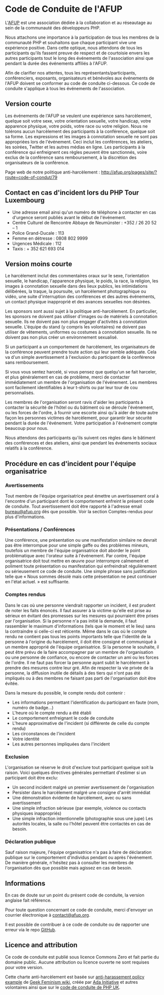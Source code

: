 # Code de Conduite de l'AFUP

L'[AFUP](http://afup.org) est une association dédiée à la collaboration et au réseautage au sein de la communauté des développeurs PHP.

Nous attachons une importance à la participation de tous les membres de la communauté PHP et souhaitons que chaque participant vive une expérience positive. Dans cette optique, nous attendons de tous les participants qu'ils fassent preuve de respect et de courtoisie envers les autres participants tout le long des événements de l'association ainsi que pendant la durée des événements affiliés à l'AFUP.

Afin de clarifier nos attentes, tous les représentants/participants, conférenciers, exposants, organisateurs et bénévoles aux événements de l'AFUP doivent se conformer au code de conduite ci-dessous. Ce code de conduite s'applique à tous les événements de l'association.

## Version courte
Les événements de l'AFUP se veulent une expérience sans harcèlement, quelque soit votre sexe, votre orientation sexuelle, votre handicap, votre apparence physique, votre poids, votre race ou votre religion. Nous ne tolérons aucun harcèlement des participants à la conférence, quelque soit sa forme. Les expressions et les images à connotation sexuelle ne sont pas appropriées lors de l'événement. Ceci inclut les conférences, les ateliers, les soirées, Twitter et les autres médias en ligne. Les participants à la conférence qui enfreignent ces règles peuvent être sanctionnés, voire exclus de la conférence sans remboursement, à la discrétion des organisateurs de la conférence.

Page web de notre politique anti-harcèlement :
http://afup.org/pages/site/?route=code-of-condut/79

## Contact en cas d'incident lors du PHP Tour Luxembourg
* Une adresse email ainsi qu'un numéro de téléphone à contacter en cas d'urgence seront publiés avant le début de l'événement.
* Centre Culturel de Rencontre Abbaye de Neumünster : +352 / 26 20 52 – 1
* Police Grand-Ducale : 113
* Femme en détresse : 0808 802 9999
* Urgences Médicale : 112
* Taxis : + 352 621 693 014

## Version moins courte

Le harcèlement inclut des commentaires oraux sur le sexe, l'orientation sexuelle, le handicap, l'apparence physique, le poids, la race, la religion, les images à connotation sexuelle dans des lieux publics, les intimidations délibérées, la traque, la poursuite, un harcèlement photographique ou vidéo, une suite d'interruption des conférences et des autres événements, un contact physique inapproprié et des avances sexuelles non désirées.

Les sponsors sont aussi sujet à la politique anti-harcèlement. En particulier, les sponsors ne doivent pas utiliser d'images ou de matériels à connotation sexuelle. Ils ne doivent pas non plus engager d'activités à connotation sexuelle. L'équipe du stand (y compris les volontaires) ne doivent pas utiliser de vêtements, uniformes ou costumes à connotation sexuelle. Ils ne doivent pas non plus créer un environnement sexualisé.

Si un participant a un comportement de harcèlement, les organisateurs de la conférence peuvent prendre toute action qui leur semble adéquate. Cela va d'un simple avertissement à l'exclusion du participant de la conférence sans remboursement.

Si vous vous sentez harcelé, si vous pensez que quelqu'un se fait harceler, et plus généralement en cas de problème, merci de contacter immédiatement un membre de l'organisation de l'événement. Les membres sont facilement identifiables à leur t-shirts ou par leur tour de cou personnalisés.

Les membres de l'organisation seront ravis d'aider les participants à contacter la sécurité de l'hôtel ou du bâtiment où se déroule l'événement, ou les forces de l'ordre, à fournir une escorte ainsi qu'à aider de toute autre façon les personnes victimes de harcèlement, pour garantir leur sécurité pendant la durée de l'événement. Votre participation à l'événement compte beaucoup pour nous.

Nous attendons des participants qu'ils suivent ces règles dans le bâtiment des conférences et des ateliers, ainsi que pendant les événements sociaux relatifs à la conférence.

## Procédure en cas d'incident pour l'équipe organisatrice

### Avertissements

Tout membre de l'équipe organisatrice peut émettre un avertissement oral à l'encontre d'un participant dont le comportement enfreint le présent code de conduite. Tout avertissement doit être rapporté à l'adresse email bureau@afup.org dès que possible. Voir la section Comptes-rendus pour plus d'informations.

### Présentations / Conférences

Une conférence, une  présentation ou une manifestation similaire ne devrait pas être interrompue pour une simple gaffe ou des problèmes mineurs, toutefois un membre de l'équipe organisatrice doit aborder le point problématique avec l'orateur suite à l'événement. Par contre, l'équipe organisatrice doit tout mettre en œuvre pour interrompre calmement et poliment toute présentation ou manifestation qui enfreindrait régulièrement ou sérieusement ce code de conduite. Une simple phrase sans justification telle que « Nous sommes désolé mais cette présentation ne peut continuer en l'état actuel. » est suffisante.

### Comptes rendus

Dans le cas où une personne viendrait rapporter un incident, il est prudent de noter les faits énoncés. Il faut assurer à la victime qu'elle est prise au sérieux en évitant des promesses sur les mesures qui pourraient être prises par l'organisation. Si la personne n'a pas initié la demande, il faut rassembler le maximum d'informations (tels que le moment et le lieu) sans la contraindre si celle-ci est réticente. Même dans le cas où le compte rendu ne contient pas tous les points importants telle que l'identité de la personne à l'origine du harcèlement, il doit être consigné et communiqué à un membre approprié de l'équipe organisatrice. Si la personne le souhaite, il peut être prévu de la faire accompagner par un membre de l'organisation ou une personne de confiance, ou encore de contacter un ami ou les forces de l'ordre. Il ne faut pas forcer la personne ayant subit le harcèlement à prendre des mesures contre leur gré. Afin de respecter la vie privée de la personne, la diffusion inutile de détails à des tiers qui n'ont pas été impliqués ou à des membres ne faisant pas parti de l'organisation doit être évitée.

Dans la mesure du possible, le compte rendu doit contenir :
* Les informations permettant l'identification du participant en faute (nom, numéro de badge…)
* L'heure où le compte rendu a été établi
* Le comportement enfreignant le code de conduite
* L'heure approximative de l'incident (si différente de celle du compte rendu)
* Les circonstances de l'incident
* Votre identité
* Les autres personnes impliquées dans l'incident

### Exclusion

L'organisation se réserve le droit d'exclure tout participant quelque soit la raison. Voici quelques directives générales permettant d'estimer si un participant doit être exclu:
* Un second incident malgré un premier avertissement de l'organisation
* Persister dans le harcèlement malgré une consigne d'arrêt immédiat
* Une démonstration évidente de harcèlement, avec ou sans avertissement
* Une simple infraction sérieuse (par exemple, violence ou contacts physiques inappropriés)
* Une simple infraction intentionnelle (photographie sous une jupe)
Les autorités locales, la salle ou l'hôtel peuvent être contactés en cas de besoin.


### Déclaration publique

Sauf raison majeure, l'équipe organisatrice n'a pas à faire de déclaration publique sur le comportement d'individus pendant ou après l'événement. De manière générale, n'hésitez pas à consulter les membres de l'organisation dès que possible mais agissez en cas de besoin.

## Informations

En cas de doute sur un point du présent code de conduite, la version anglaise fait référence.

Pour toute question concernant ce code de conduite, merci d'envoyer un courrier électronique à contact@afup.org.

Il est possible de contribuer à ce code de conduite ou de rapporter une erreur via le repo [GitHub](https://github.com/afup/afup-code-of-conduct).

## Licence and attribution

Ce code de conduite est publié sous licence Commons Zero et fait partie du domaine public. Aucune attribution ou licence ouverte ne sont requises pour votre version.

Cette charte anti-harcèlement est basée sur [anti-harassement policy example](http://geekfeminism.wikia.com/wiki/Conference_anti-harassment/Policy) de [Geek Feminism wiki](http://geekfeminism.wikia.com/wiki/Geek_Feminism_Wiki), créée par [Ada Initiative](https://adainitiative.org/) et autres volontaires ainsi que sur le [code de conduite de PHP UK](http://phpconference.co.uk/conduct/).
